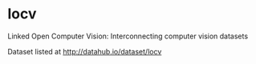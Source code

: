 locv
====

Linked Open Computer Vision: Interconnecting computer vision datasets

Dataset listed at http://datahub.io/dataset/locv
